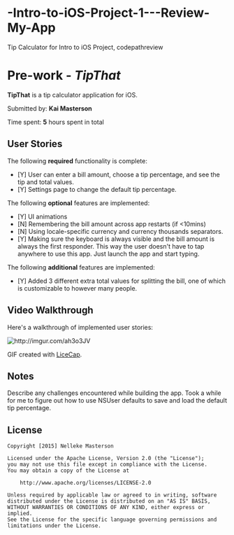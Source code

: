 # -Intro-to-iOS-Project-1---Review-My-App
Tip Calculator for Intro to iOS Project, codepathreview

# Pre-work - *TipThat*

**TipThat** is a tip calculator application for iOS.

Submitted by: **Kai Masterson**

Time spent: **5** hours spent in total

## User Stories

The following **required** functionality is complete:

* [Y] User can enter a bill amount, choose a tip percentage, and see the tip and total values.
* [Y] Settings page to change the default tip percentage.

The following **optional** features are implemented:
* [Y] UI animations
* [N] Remembering the bill amount across app restarts (if <10mins)
* [N] Using locale-specific currency and currency thousands separators.
* [Y] Making sure the keyboard is always visible and the bill amount is always the first responder. This way the user doesn't have to tap anywhere to use this app. Just launch the app and start typing.

The following **additional** features are implemented:

- [Y] Added 3 different extra total values for splitting the bill, one of which is customizable to however many people.

## Video Walkthrough 

Here's a walkthrough of implemented user stories:

<img src=http://i.imgur.com/ah3o3JV.gifv title='TipThat Video Walkthrough' width='' alt='http://imgur.com/ah3o3JV' />

GIF created with [LiceCap](http://www.cockos.com/licecap/).

## Notes

Describe any challenges encountered while building the app.
  Took a while for me to figure out how to use NSUser defaults to save and load the default tip percentage.

## License

    Copyright [2015] Nelleke Masterson

    Licensed under the Apache License, Version 2.0 (the "License");
    you may not use this file except in compliance with the License.
    You may obtain a copy of the License at

        http://www.apache.org/licenses/LICENSE-2.0

    Unless required by applicable law or agreed to in writing, software
    distributed under the License is distributed on an "AS IS" BASIS,
    WITHOUT WARRANTIES OR CONDITIONS OF ANY KIND, either express or implied.
    See the License for the specific language governing permissions and
    limitations under the License.
